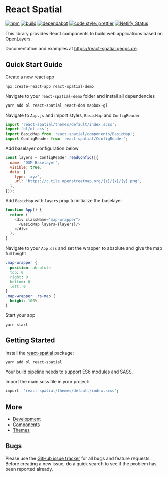 # React Spatial

[![npm](https://img.shields.io/npm/v/react-spatial.svg?style=flat-square)](https://www.npmjs.com/package/react-spatial)
[![build](https://github.com/geops/react-spatial/workflows/main/badge.svg)](https://github.com/geops/react-spatial/actions?query=workflow%3Amain)
[![dependabot](https://badgen.net/dependabot/geops/react-spatial/?icon=dependabot)](https://github.com/marketplace/dependabot-preview)
[![code style: prettier](https://img.shields.io/badge/code_style-prettier-ff69b4.svg?style=flat-square)](https://github.com/prettier/prettier)
[![Netlify Status](https://api.netlify.com/api/v1/badges/8f7b7082-8998-4e1f-9a34-4d8cd18e6003/deploy-status)](https://app.netlify.com/sites/react-spatial/deploys)

This library provides React components to build web applications based on [OpenLayers](https://openlayers.org/).

Documentation and examples at https://react-spatial.geops.de.

## Quick Start Guide

Create a new react app

```bash
npx create-react-app react-spatial-demo
```

Navigate to your `react-spatial-demo` folder and install all dependencies

```bash
yarn add ol react-spatial react-dom mapbox-gl
```

Navigate to `App.js` and import styles, `BasicMap` and `ConfigReader`

```js
import 'react-spatial/themes/default/index.scss';
import 'ol/ol.css';
import BasicMap from 'react-spatial/components/BasicMap';
import ConfigReader from 'react-spatial/ConfigReader';
```

Add baselayer configuration below

```js
const layers = ConfigReader.readConfig([{
  name: 'OSM Baselayer',
  visible: true,
  data: {
    type: 'xyz',
    url: 'https://c.tile.openstreetmap.org/{z}/{x}/{y}.png',
  },
}]);
```

Add `BasicMap` with `layers` prop to initialize the baselayer

```js
function App() {
  return (
    <div className="map-wrapper">
      <BasicMap layers={layers}/>
    </div>
  );
}
```

Navigate to your `App.css` and set the wrapper to absolute and give the map full height

```css
.map-wrapper {
  position: absolute
  top: 0
  right: 0
  bottom: 0
  left: 0
}
.map-wrapper .rs-map {
  height: 100%
}
```

Start your app

```bash
yarn start
```

## Getting Started

Install the [react-spatial](https://www.npmjs.com/package/react-spatial) package:

```bash
yarn add ol react-spatial
```

Your build pipeline needs to support ES6 modules and SASS.

Import the main scss file in your project:

```bash
import  'react-spatial/themes/default/index.scss';
```

## More

- [Development](https://github.com/geops/react-spatial/tree/master/DEVELOP.md)
- [Components](https://github.com/geops/react-spatial/tree/master/src/components)
- [Themes](https://github.com/geops/react-spatial/tree/master/src/themes)

## Bugs

Please use the [GitHub issue tracker](https://github.com/geops/react-spatial/issues) for all bugs and feature requests. Before creating a new issue, do a quick search to see if the problem has been reported already.

